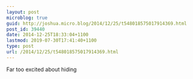 ```yaml
---
layout: post
microblog: true
guid: http://joshua.micro.blog/2014/12/25/t548018575017914369.html
post_id: 39440
date: 2014-12-25T18:33:04+1100
lastmod: 2019-07-30T17:41:40+1100
type: post
url: /2014/12/25/t548018575017914369.html
---
```

Far too excited about hiding
